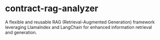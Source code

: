 # contract-rag-analyzer
A flexible and reusable RAG (Retrieval-Augmented Generation) framework leveraging LlamaIndex and LangChain for enhanced information retrieval and generation.
